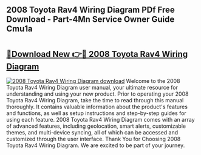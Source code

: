 ## 2008 Toyota Rav4 Wiring Diagram PDf Free Download - Part-4Mn Service Owner Guide Cmu1a

# <h2><a href="http://dfksi6v.blite.top/?on=2008+Toyota+Rav4+Wiring+Diagram">🔗Download New 👉🔴 2008 Toyota Rav4 Wiring Diagram</a></h2>

[![2008 Toyota Rav4 Wiring Diagram download](https://i.imgur.com/lujVjoI.png)](http://dfksi6v.blite.top/?on=2008+Toyota+Rav4+Wiring+Diagram)
Welcome to the 2008 Toyota Rav4 Wiring Diagram user manual, your ultimate resource for understanding and using your new product. Prior to operating your 2008 Toyota Rav4 Wiring Diagram, take the time to read through this manual thoroughly. It contains valuable information about the product's features and functions, as well as setup instructions and step-by-step guides for using each feature. 2008 Toyota Rav4 Wiring Diagram comes with an array of advanced features, including geolocation, smart alerts, customizable themes, and multi-device syncing, all of which can be accessed and customized through the user interface. Thank You for Choosing 2008 Toyota Rav4 Wiring Diagram. We are excited to be part of your journey.
